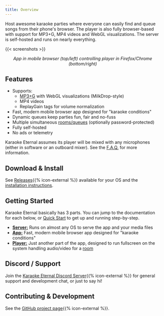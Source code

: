 ```yaml
---
title: Overview
---
```


Host awesome karaoke parties where everyone can easily find and queue songs from their phone's browser. The player is also fully browser-based with support for MP3+G, MP4 videos and WebGL visualizations. The server is self-hosted and runs on nearly everything.

{{< screenshots >}}

<p style="text-align: center;">
  <i>App in mobile browser (top/left) controlling player in Firefox/Chrome (bottom/right)</i>
</p>

## Features

- Supports:
  - [MP3+G](https://en.wikipedia.org/wiki/MP3%2BG) with WebGL visualizations (MilkDrop-style)
  - MP4 videos
  - ReplayGain tags for volume normalization
- Fast, modern mobile browser app designed for "karaoke conditions"
- Dynamic queues keep parties fun, fair and no-fuss
- Multiple simultaneous [rooms/queues](https://www.karaoke-eternal.com/docs/#rooms-admin-only) (optionally password-protected)
- Fully self-hosted
- No ads or telemetry

Karaoke Eternal assumes its player will be mixed with any microphones (either in software or an outboard mixer). See the <a href='{{< ref "faq.md/#whats-the-recommended-audio-setup" >}}'>F.A.Q.</a> for more information.

## Download & Install

See <a href="{{% baseurl %}}download">Releases</a>{{% icon-external %}} available for your OS and the <a href='{{< ref "docs/index.md/#karaoke-eternal-server" >}}'>installation instructions</a>.

## Getting Started

 Karaoke Eternal basically has 3 parts. You can jump to the documentation for each below, or <a href='{{< ref "docs/index.md/#quick-start" >}}'>Quick Start</a> to get up and running step-by-step.

- **<a href='{{< ref "docs/index.md/#karaoke-eternal-server" >}}'>Server:</a>** Runs on almost any OS to serve the app and your media files
- **<a href='{{< ref "docs/index.md/#karaoke-eternal-the-app" >}}'>App:</a>** Fast, modern mobile browser app designed for "karaoke conditions"
- **<a href='{{< ref "docs/index.md/#player" >}}'>Player:</a>** Just another part of the app, designed to run fullscreen on the system handling audio/video for a <a href='{{< ref "docs/index.md/#rooms-admin-only" >}}'>room</a>

## Discord / Support

Join the <a href="{{ .Site.BaseURL }}discord" rel="noopener">Karaoke Eternal Discord Server</a>{{% icon-external %}} for general support and development chat, or just to say hi!

## Contributing & Development

See the <a href="{{% baseurl %}}repo">GitHub project page</a>{{% icon-external %}}.
